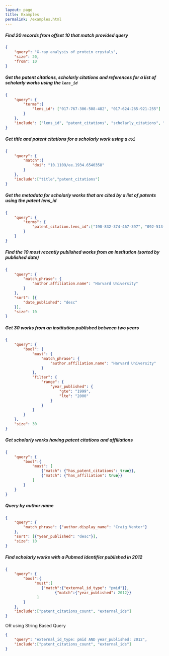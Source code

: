 ```yaml
---
layout: page
title: Examples
permalink: /examples.html
---
```

##### Find 20 records from offset 10 that match provided query
```json
{
    "query": "X-ray analysis of protein crystals",
    "size": 20,
    "from": 10
}
```

##### Get the patent citations, scholarly citations and references for a list of scholarly works using the `lens_id`
```json
{
    "query": {
        "terms":{
            "lens_id": ["017-767-306-508-482", "017-624-265-921-255"]
        }
    },
    "include": ["lens_id", "patent_citations", "scholarly_citations", "references"]
}
```

##### Get title and patent citations for a scholarly work using a `doi`
```json
{
    "query": {
    	"match":{
    		"doi": "10.1109/ee.1934.6540358"
    	}
    },
    "include":["title","patent_citations"]
}
```
##### Get the metadata for scholarly works that are cited by a list of patents using the patent lens_id
```json
{
	"query": {
		"terms": {
			"patent_citation.lens_id":["198-832-374-467-397", "092-513-162-449-806"]
		}
	}
}
```

##### Find the 10 most recently published works from an institution (sorted by published date)

```json
{
	"query": {
		"match_phrase": {
			"author.affiliation.name": "Harvard University"
		}
	},
	"sort": [{
		"date_published": "desc"
	}],
	"size": 10
}
```

##### Get 30 works from an institution published between two years
```json
{
	"query": {
		"bool": {
			"must": {
				"match_phrase": {
					"author.affiliation.name": "Harvard University"
				}
			},
			"filter": {
				"range": {
					"year_published": {
						"gte": "1999",
						"lte": "2000"
					}
				}
			}
		}
	},
	"size": 30
}
```

##### Get scholarly works having patent citations and affiliations
```json
{
    "query": {
        "bool":{
            "must": [
                {"match": {"has_patent_citations": true}},
                {"match": {"has_affiliation": true}}
            ]
        }
    }
}
```

##### Query by author name

```json
{
    "query": {
        "match_phrase": {"author.display_name": "Craig Venter"}
    },
    "sort": [{"year_published": "desc"}],
    "size": 10
}
```

##### Find scholarly works with a Pubmed identifier published in 2012
```json
{
    "query": {
        "bool":{
             "must":[
                {"match":{"external_id_type": "pmid"}},
			          {"match":{"year_published": 2012}}
              ]
        }
    },
    "include":["patent_citations_count", "external_ids"]
}
```

OR using String Based Query

```json
{
    "query": "external_id_type: pmid AND year_published: 2012",
    "include":["patent_citations_count", "external_ids"]
}
```
